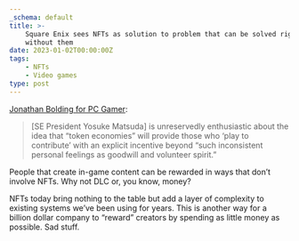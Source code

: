 ```yaml
---
_schema: default
title: >-
    Square Enix sees NFTs as solution to problem that can be solved right now
    without them
date: 2023-01-02T00:00:00Z
tags:
    - NFTs
    - Video games
type: post
---
```

[Jonathan Bolding for PC Gamer](https://www.pcgamer.com/square-enix-president-knows-people-who-play-to-have-fun-dislike-nfts-but-he-wants-them-anyway/):

> \[SE President Yosuke Matsuda\] is unreservedly enthusiastic about the idea that “token economies” will provide those who ‘play to contribute’ with an explicit incentive beyond “such inconsistent personal feelings as goodwill and volunteer spirit.”

People that create in-game content can be rewarded in ways that don’t involve NFTs. Why not DLC or, you know, money?

NFTs today bring nothing to the table but add a layer of complexity to existing systems we’ve been using for years. This is another way for a billion dollar company to “reward” creators by spending as little money as possible. Sad stuff.